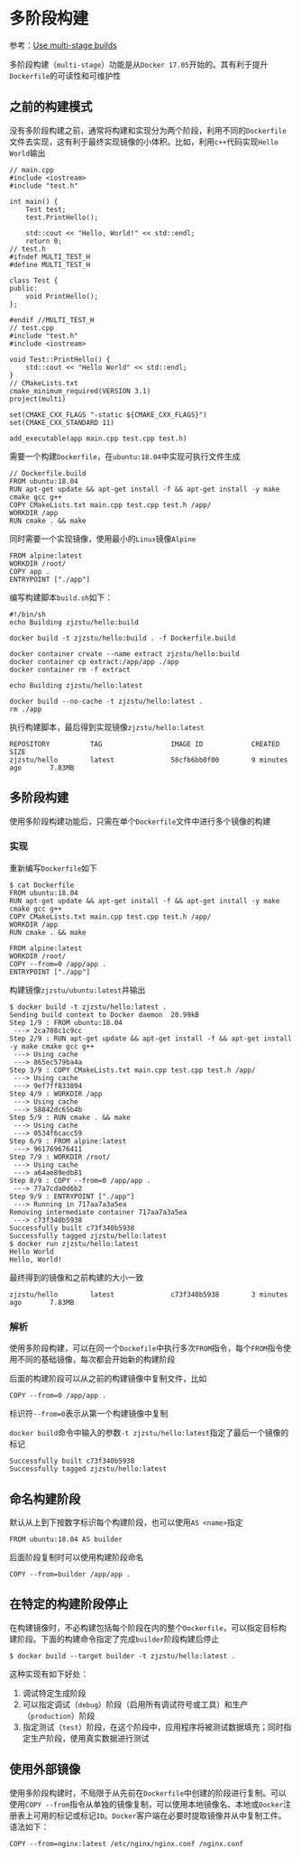 
# 多阶段构建

参考：[Use multi-stage builds](https://docs.docker.com/develop/develop-images/multistage-build/)

多阶段构建（`multi-stage`）功能是从`Docker 17.05`开始的。其有利于提升`Dockerfile`的可读性和可维护性

## 之前的构建模式

没有多阶段构建之前，通常将构建和实现分为两个阶段，利用不同的`Dockerfile`文件去实现，这有利于最终实现镜像的小体积。比如，利用`c++`代码实现`Hello World`输出

```
// main.cpp
#include <iostream>
#include "test.h"

int main() {
    Test test;
    test.PrintHello();

    std::cout << "Hello, World!" << std::endl;
    return 0;
// test.h
#ifndef MULTI_TEST_H
#define MULTI_TEST_H

class Test {
public:
    void PrintHello();
};

#endif //MULTI_TEST_H
// test.cpp
#include "test.h"
#include <iostream>

void Test::PrintHello() {
    std::cout << "Hello World" << std::endl;
}
// CMakeLists.txt
cmake_minimum_required(VERSION 3.1)
project(multi)

set(CMAKE_CXX_FLAGS "-static ${CMAKE_CXX_FLAGS}")
set(CMAKE_CXX_STANDARD 11)

add_executable(app main.cpp test.cpp test.h)
```

需要一个构建`Dockerfile`，在`ubuntu:18.04`中实现可执行文件生成

```
// Dockerfile.build
FROM ubuntu:18.04
RUN apt-get update && apt-get install -f && apt-get install -y make cmake gcc g++
COPY CMakeLists.txt main.cpp test.cpp test.h /app/
WORKDIR /app
RUN cmake . && make
```

同时需要一个实现镜像，使用最小的`Linux`镜像`Alpine`

```
FROM alpine:latest
WORKDIR /root/
COPY app .
ENTRYPOINT ["./app"]
```

编写构建脚本`build.sh`如下：

```
#!/bin/sh
echo Building zjzstu/hello:build

docker build -t zjzstu/hello:build . -f Dockerfile.build

docker container create --name extract zjzstu/hello:build
docker container cp extract:/app/app ./app
docker container rm -f extract

echo Building zjzstu/hello:latest

docker build --no-cache -t zjzstu/hello:latest .
rm ./app
```

执行构建脚本，最后得到实现镜像`zjzstu/hello:latest`

```
REPOSITORY          TAG                 IMAGE ID            CREATED             SIZE
zjzstu/hello        latest              58cfb6bb0f00        9 minutes ago       7.83MB
```

## 多阶段构建

使用多阶段构建功能后，只需在单个`Dockerfile`文件中进行多个镜像的构建

### 实现 

重新编写`Dockerfile`如下

```
$ cat Dockerfile
FROM ubuntu:18.04
RUN apt-get update && apt-get install -f && apt-get install -y make cmake gcc g++
COPY CMakeLists.txt main.cpp test.cpp test.h /app/
WORKDIR /app
RUN cmake . && make

FROM alpine:latest
WORKDIR /root/
COPY --from=0 /app/app .
ENTRYPOINT ["./app"]
```

构建镜像`zjzstu/ubuntu:latest`并输出

```
$ docker build -t zjzstu/hello:latest .
Sending build context to Docker daemon  20.99kB
Step 1/9 : FROM ubuntu:18.04
 ---> 2ca708c1c9cc
Step 2/9 : RUN apt-get update && apt-get install -f && apt-get install -y make cmake gcc g++
 ---> Using cache
 ---> 865ec579ba4a
Step 3/9 : COPY CMakeLists.txt main.cpp test.cpp test.h /app/
 ---> Using cache
 ---> 9ef7ff833894
Step 4/9 : WORKDIR /app
 ---> Using cache
 ---> 58842dc65b4b
Step 5/9 : RUN cmake . && make
 ---> Using cache
 ---> 0534f6cacc59
Step 6/9 : FROM alpine:latest
 ---> 961769676411
Step 7/9 : WORKDIR /root/
 ---> Using cache
 ---> a64ae89edb81
Step 8/9 : COPY --from=0 /app/app .
 ---> 77a7cda0d6b2
Step 9/9 : ENTRYPOINT ["./app"]
 ---> Running in 717aa7a3a5ea
Removing intermediate container 717aa7a3a5ea
 ---> c73f340b5938
Successfully built c73f340b5938
Successfully tagged zjzstu/hello:latest
$ docker run zjzstu/hello:latest 
Hello World
Hello, World!
```

最终得到的镜像和之前构建的大小一致

```
zjzstu/hello        latest              c73f340b5938        3 minutes ago       7.83MB
```

### 解析

使用多阶段构建，可以在同一个`Dockefile`中执行多次`FROM`指令，每个`FROM`指令使用不同的基础镜像，每次都会开始新的构建阶段

后面的构建阶段可以从之前的构建镜像中复制文件，比如

```
COPY --from=0 /app/app .
```

标识符`--from=0`表示从第一个构建镜像中复制

`docker build`命令中输入的参数`-t zjzstu/hello:latest`指定了最后一个镜像的标记

```
Successfully built c73f340b5938
Successfully tagged zjzstu/hello:latest
```

## 命名构建阶段

默认从上到下按数字标识每个构建阶段，也可以使用`AS <name>`指定

```
FROM ubuntu:18.04 AS builder
```

后面阶段复制时可以使用构建阶段命名

```
COPY --from=builder /app/app .
```

## 在特定的构建阶段停止

在构建镜像时，不必构建包括每个阶段在内的整个`Dockerfile`，可以指定目标构建阶段。下面的构建命令指定了完成`builder`阶段构建后停止

```
$ docker build --target builder -t zjzstu/hello:latest .
```

这种实现有如下好处：

1. 调试特定生成阶段
2. 可以指定调试（`debug`）阶段（启用所有调试符号或工具）和生产（`production`）阶段
3. 指定测试（`test`）阶段，在这个阶段中，应用程序将被测试数据填充；同时指定生产阶段，使用真实数据进行测试

## 使用外部镜像

使用多阶段构建时，不局限于从先前在`Dockerfile`中创建的阶段进行复制。可以使用`COPY --from`指令从单独的镜像复制，可以使用本地镜像名、本地或`Docker`注册表上可用的标记或标记`ID`。`Docker`客户端在必要时提取镜像并从中复制工件。语法如下：

```
COPY --from=nginx:latest /etc/nginx/nginx.conf /nginx.conf
```